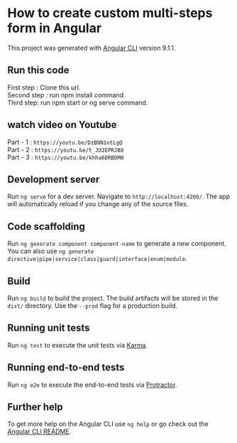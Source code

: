 # How to create custom multi-steps form in Angular

This project was generated with [Angular CLI](https://github.com/angular/angular-cli) version 9.1.1.

## Run this code

First step : Clone this url.\
Second step : run npm install command.\
Third step: run npm start or ng serve command.

## watch video on Youtube
Part - 1 : `https://youtu.be/DzBNN1ntLgQ`\
Part - 2 : `https://youtu.be/t_JU2EPRJB8`\
Part - 3 : `https://youtu.be/khha6DRBDM0`


## Development server

Run `ng serve` for a dev server. Navigate to `http://localhost:4200/`. The app will automatically reload if you change any of the source files.

## Code scaffolding

Run `ng generate component component-name` to generate a new component. You can also use `ng generate directive|pipe|service|class|guard|interface|enum|module`.

## Build

Run `ng build` to build the project. The build artifacts will be stored in the `dist/` directory. Use the `--prod` flag for a production build.

## Running unit tests

Run `ng test` to execute the unit tests via [Karma](https://karma-runner.github.io).

## Running end-to-end tests

Run `ng e2e` to execute the end-to-end tests via [Protractor](http://www.protractortest.org/).

## Further help

To get more help on the Angular CLI use `ng help` or go check out the [Angular CLI README](https://github.com/angular/angular-cli/blob/master/README.md).
